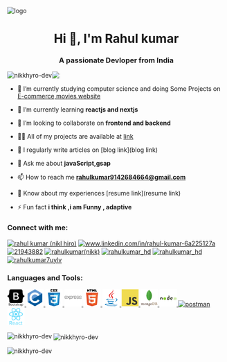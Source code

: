 ![logo]( )
<h1 align="center">Hi 👋, I'm Rahul kumar</h1>
<h3 align="center" background ="yellow">A passionate Devloper from India</h3>
<a href="https://github.com/nikkhyro-dev/" "LEO"> <img align="right" width= 400  src="https://i.pinimg.com/originals/c7/15/4b/c7154b20aa547387ea43913c4adcadc9.png"/></a>
<p align="left"> <img src="https://komarev.com/ghpvc/?username=nikkhyro-dev&label=Profile%20views&color=0e75b6&style=flat" alt="nikkhyro-dev" /> </p>

- 🔭 I’m currently studying computer science and doing Some Projects on  [E-commerce,movies website](link)

- 🌱 I’m currently learning **reactjs and nextjs**

- 👯 I’m looking to collaborate on **frontend and backend**

- 👨‍💻 All of my projects are available at [link](link)

- 📝 I regularly write articles on [blog link](blog link)

- 💬 Ask me about **javaScript,gsap**

- 📫 How to reach me **rahulkumar9142684664@gmail.com**

- 📄 Know about my experiences [resume link](resume link)

- ⚡ Fun fact **i think ,i am Funny , adaptive**

<h3 align="left">Connect with me:</h3>
<p align="left">
<a href="https://codepen.io/rahul kumar (nikl hiro)" target="blank"><img align="center" src="https://raw.githubusercontent.com/rahuldkjain/github-profile-readme-generator/master/src/images/icons/Social/codepen.svg" alt="rahul kumar (nikl hiro)" height="30" width="40" /></a>
<a href="https://linkedin.com/in/www.linkedin.com/in/rahul-kumar-6a225127a" target="blank"><img align="center" src="https://raw.githubusercontent.com/rahuldkjain/github-profile-readme-generator/master/src/images/icons/Social/linked-in-alt.svg" alt="www.linkedin.com/in/rahul-kumar-6a225127a" height="30" width="40" /></a>
<a href="https://stackoverflow.com/users/21943882" target="blank"><img align="center" src="https://raw.githubusercontent.com/rahuldkjain/github-profile-readme-generator/master/src/images/icons/Social/stack-overflow.svg" alt="21943882" height="30" width="40" /></a>
<a href="https://fb.com/rahulkumar(nikk)" target="blank"><img align="center" src="https://raw.githubusercontent.com/rahuldkjain/github-profile-readme-generator/master/src/images/icons/Social/facebook.svg" alt="rahulkumar(nikk)" height="30" width="40" /></a>
<a href="https://instagram.com/rahulkumar_hd" target="blank"><img align="center" src="https://raw.githubusercontent.com/rahuldkjain/github-profile-readme-generator/master/src/images/icons/Social/instagram.svg" alt="rahulkumar_hd" height="30" width="40" /></a>
<a href="https://www.leetcode.com/rahulkumar_hd" target="blank"><img align="center" src="https://raw.githubusercontent.com/rahuldkjain/github-profile-readme-generator/master/src/images/icons/Social/leet-code.svg" alt="rahulkumar_hd" height="30" width="40" /></a>
<a href="https://auth.geeksforgeeks.org/user/rahulkumar7uylv" target="blank"><img align="center" src="https://raw.githubusercontent.com/rahuldkjain/github-profile-readme-generator/master/src/images/icons/Social/geeks-for-geeks.svg" alt="rahulkumar7uylv" height="30" width="40" /></a>
</p>

<h3 align="left">Languages and Tools:</h3>
<p align="left"> <a href="https://getbootstrap.com" target="_blank" rel="noreferrer"> <img src="https://raw.githubusercontent.com/devicons/devicon/master/icons/bootstrap/bootstrap-plain-wordmark.svg" alt="bootstrap" width="40" height="40"/> </a> <a href="https://www.cprogramming.com/" target="_blank" rel="noreferrer"> <img src="https://raw.githubusercontent.com/devicons/devicon/master/icons/c/c-original.svg" alt="c" width="40" height="40"/> </a> <a href="https://www.w3schools.com/css/" target="_blank" rel="noreferrer"> <img src="https://raw.githubusercontent.com/devicons/devicon/master/icons/css3/css3-original-wordmark.svg" alt="css3" width="40" height="40"/> </a> <a href="https://expressjs.com" target="_blank" rel="noreferrer"> <img src="https://raw.githubusercontent.com/devicons/devicon/master/icons/express/express-original-wordmark.svg" alt="express" width="40" height="40"/> </a> <a href="https://www.w3.org/html/" target="_blank" rel="noreferrer"> <img src="https://raw.githubusercontent.com/devicons/devicon/master/icons/html5/html5-original-wordmark.svg" alt="html5" width="40" height="40"/> </a> <a href="https://www.java.com" target="_blank" rel="noreferrer"> <img src="https://raw.githubusercontent.com/devicons/devicon/master/icons/java/java-original.svg" alt="java" width="40" height="40"/> </a> <a href="https://developer.mozilla.org/en-US/docs/Web/JavaScript" target="_blank" rel="noreferrer"> <img src="https://raw.githubusercontent.com/devicons/devicon/master/icons/javascript/javascript-original.svg" alt="javascript" width="40" height="40"/> </a> <a href="https://www.mongodb.com/" target="_blank" rel="noreferrer"> <img src="https://raw.githubusercontent.com/devicons/devicon/master/icons/mongodb/mongodb-original-wordmark.svg" alt="mongodb" width="40" height="40"/> </a> <a href="https://nodejs.org" target="_blank" rel="noreferrer"> <img src="https://raw.githubusercontent.com/devicons/devicon/master/icons/nodejs/nodejs-original-wordmark.svg" alt="nodejs" width="40" height="40"/> </a> <a href="https://postman.com" target="_blank" rel="noreferrer"> <img src="https://www.vectorlogo.zone/logos/getpostman/getpostman-icon.svg" alt="postman" width="40" height="40"/> </a> <a href="https://reactjs.org/" target="_blank" rel="noreferrer"> <img src="https://raw.githubusercontent.com/devicons/devicon/master/icons/react/react-original-wordmark.svg" alt="react" width="40" height="40"/> </a> </p>

<p><img align="left" src="https://github-readme-stats.vercel.app/api/top-langs?username=nikkhyro-dev&show_icons=true&locale=en&layout=compact" alt="nikkhyro-dev" /></p>

<p>&nbsp;<img align="center" src="https://github-readme-stats.vercel.app/api?username=nikkhyro-dev&show_icons=true&locale=en" alt="nikkhyro-dev" /></p>

<p><img align="center" src="https://github-readme-streak-stats.herokuapp.com/?user=nikkhyro-dev&" alt="nikkhyro-dev" /></p>
